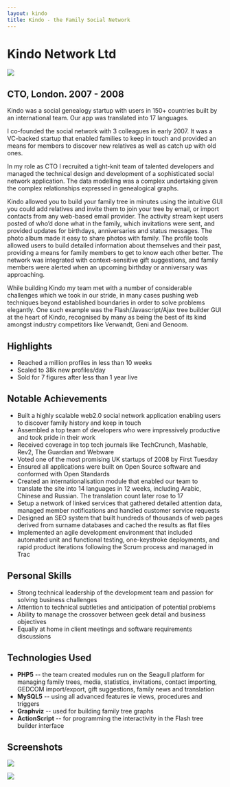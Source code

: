 ```yaml
---
layout: kindo
title: Kindo - the Family Social Network
---
```


# Kindo Network Ltd

[![][image-1]][1]

## CTO, London. 2007 - 2008

Kindo was a social genealogy startup with users in 150+ countries built by an international team.  Our app was translated into 17 languages.
 
I co-founded the social network with 3 colleagues in early 2007. It was a VC-backed startup that enabled families to keep in touch and provided an means for members to discover new relatives as well as catch up with old ones.
 
In my role as CTO I recruited a tight-knit team of talented developers and managed the technical design and development of a sophisticated social network application. The data modelling was a complex undertaking given the complex relationships expressed in genealogical graphs.
 
Kindo allowed you to build your family tree in minutes using the intuitive GUI you could add relatives and invite them to join your tree by email, or import contacts from any web-based email provider. The activity stream kept users posted of who’d done what in the family, which invitations were sent, and provided updates for birthdays, anniversaries and status messages. The photo album made it easy to share photos with family. The profile tools allowed users to build detailed information about themselves and their past, providing a means for family members to get to know each other better. The network was integrated with context-sensitive gift suggestions, and family members were alerted when an upcoming birthday or anniversary was approaching.
 
While building Kindo my team met with a number of considerable challenges which we took in our stride, in many cases pushing web techniques beyond established boundaries in order to solve problems elegantly. One such example was the Flash/Javascript/Ajax tree builder GUI at the heart of Kindo, recognised by many as being the best of its kind amongst industry competitors like Verwandt, Geni and Genoom.

## Highlights

- Reached a million profiles in less than 10 weeks
- Scaled to 38k new profiles/day
- Sold for 7 figures after less than 1 year live

## Notable Achievements

- Built a highly scalable web2.0 social network application enabling users to discover family history and keep in touch
- Assembled a top team of developers who were impressively productive and took pride in their work
- Received coverage in top tech journals like TechCrunch, Mashable, Rev2, The Guardian and Webware
- Voted one of the most promising UK startups of 2008 by First Tuesday
- Ensured all applications were built on Open Source software and conformed with Open Standards
- Created an internationalisation module that enabled our team to translate the site into 14 languages in 12 weeks, including Arabic, Chinese and Russian. The translation count later rose to 17
- Setup a network of linked services that gathered detailed attention data, managed member notifications and handled customer service requests
- Designed an SEO system that built hundreds of thousands of web pages derived from surname databases and cached the results as flat files
- Implemented an agile development environment that included automated unit and functional testing, one-keystroke deployments, and rapid product iterations following the Scrum process and managed in Trac

## Personal Skills

- Strong technical leadership of the development team and passion for solving business challenges
- Attention to technical subtleties and anticipation of potential problems
- Ability to manage the crossover between geek detail and business objectives
- Equally at home in client meetings and software requirements discussions

## Technologies Used
- **PHP5** -- the team created modules run on the Seagull platform for managing family trees, media, statistics, invitations, contact importing, GEDCOM import/export, gift suggestions, family news and translation
- **MySQL5** -- using all advanced features ie views, procedures and triggers
- **Graphviz** -- used for building family tree graphs
- **ActionScript** -- for programming the interactivity in the Flash tree builder interface

## Screenshots
[![][image-2]][2]

[![][image-3]][3]

[1]:	https://geo.itunes.apple.com/us/app/crypto-calculator/id1345035239?mt=12
[2]:	https://geo.itunes.apple.com/us/app/crypto-calculator/id1345035239?mt=12
[3]:	https://geo.itunes.apple.com/us/app/crypto-calculator/id1345035239?mt=12

[image-1]:	images/kindo/3.png
[image-2]:	images/kindo/1.png
[image-3]:	images/kindo/4.png